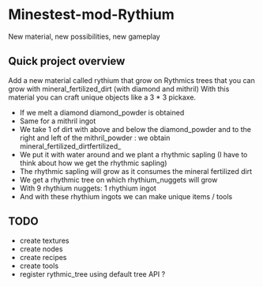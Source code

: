 # Minestest-mod-Rythium
New material, new possibilities, new gameplay


## Quick project overview

Add a new material called rythium that grow on Rythmics trees that you can grow with mineral_fertilized_dirt (with diamond and mithril)
With this material you can craft unique objects like a 3 * 3 pickaxe.

* If we melt a diamond diamond_powder is obtained
* Same for a mithril ingot
* We take 1 of dirt with above and below the diamond_powder and to the right and left of the mithril_powder : we obtain mineral_fertilized_dirtfertilized_
* We put it with water around and we plant a rhythmic sapling (I have to think about how we get the rhythmic sapling)
* The rhythmic sapling will grow as it consumes the mineral fertilized dirt
* We get a rhythmic tree on which rhythium_nuggets will grow
* With 9 rhythium nuggets: 1 rhythium ingot
* And with these rhythium ingots we can make unique items / tools

## TODO

* create textures
* create nodes
* create recipes
* create tools
* register rythmic_tree using default tree API ?
